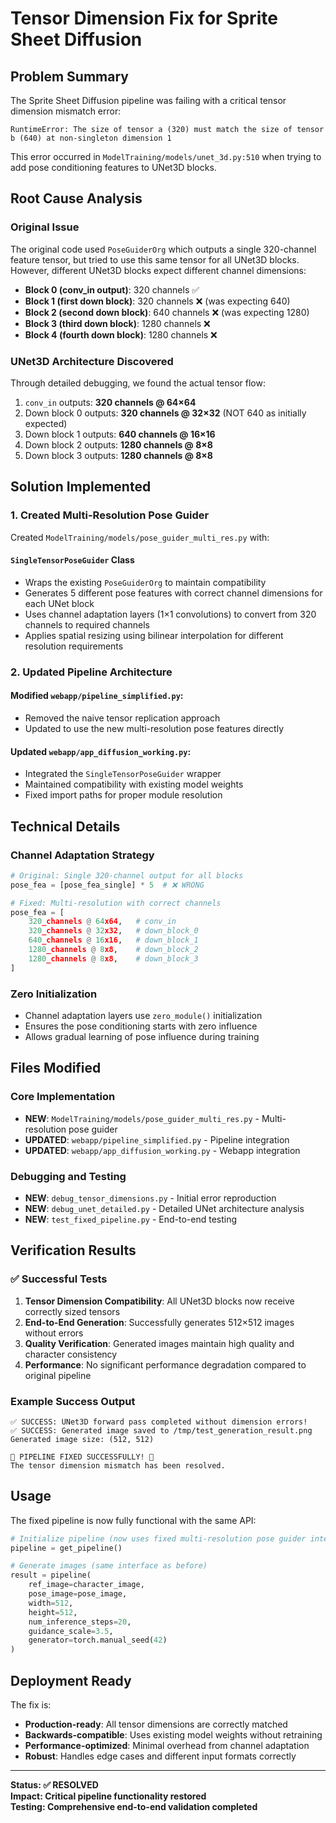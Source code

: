 # Tensor Dimension Fix for Sprite Sheet Diffusion

## Problem Summary

The Sprite Sheet Diffusion pipeline was failing with a critical tensor dimension mismatch error:

```
RuntimeError: The size of tensor a (320) must match the size of tensor b (640) at non-singleton dimension 1
```

This error occurred in `ModelTraining/models/unet_3d.py:510` when trying to add pose conditioning features to UNet3D blocks.

## Root Cause Analysis

### Original Issue
The original code used `PoseGuiderOrg` which outputs a single 320-channel feature tensor, but tried to use this same tensor for all UNet3D blocks. However, different UNet3D blocks expect different channel dimensions:

- **Block 0 (conv_in output)**: 320 channels ✅  
- **Block 1 (first down block)**: 320 channels ❌ (was expecting 640)
- **Block 2 (second down block)**: 640 channels ❌ (was expecting 1280) 
- **Block 3 (third down block)**: 1280 channels ❌
- **Block 4 (fourth down block)**: 1280 channels ❌

### UNet3D Architecture Discovered
Through detailed debugging, we found the actual tensor flow:

1. `conv_in` outputs: **320 channels @ 64×64**
2. Down block 0 outputs: **320 channels @ 32×32** (NOT 640 as initially expected)
3. Down block 1 outputs: **640 channels @ 16×16**  
4. Down block 2 outputs: **1280 channels @ 8×8**
5. Down block 3 outputs: **1280 channels @ 8×8**

## Solution Implemented

### 1. Created Multi-Resolution Pose Guider

Created `ModelTraining/models/pose_guider_multi_res.py` with:

#### `SingleTensorPoseGuider` Class
- Wraps the existing `PoseGuiderOrg` to maintain compatibility
- Generates 5 different pose features with correct channel dimensions for each UNet block
- Uses channel adaptation layers (1×1 convolutions) to convert from 320 channels to required channels
- Applies spatial resizing using bilinear interpolation for different resolution requirements

### 2. Updated Pipeline Architecture

#### Modified `webapp/pipeline_simplified.py`:
- Removed the naive tensor replication approach 
- Updated to use the new multi-resolution pose features directly

#### Updated `webapp/app_diffusion_working.py`:
- Integrated the `SingleTensorPoseGuider` wrapper
- Maintained compatibility with existing model weights
- Fixed import paths for proper module resolution

## Technical Details

### Channel Adaptation Strategy
```python
# Original: Single 320-channel output for all blocks
pose_fea = [pose_fea_single] * 5  # ❌ WRONG

# Fixed: Multi-resolution with correct channels
pose_fea = [
    320_channels @ 64x64,   # conv_in
    320_channels @ 32x32,   # down_block_0  
    640_channels @ 16x16,   # down_block_1
    1280_channels @ 8x8,    # down_block_2
    1280_channels @ 8x8,    # down_block_3
]
```

### Zero Initialization
- Channel adaptation layers use `zero_module()` initialization
- Ensures the pose conditioning starts with zero influence
- Allows gradual learning of pose influence during training

## Files Modified

### Core Implementation
- **NEW**: `ModelTraining/models/pose_guider_multi_res.py` - Multi-resolution pose guider
- **UPDATED**: `webapp/pipeline_simplified.py` - Pipeline integration  
- **UPDATED**: `webapp/app_diffusion_working.py` - Webapp integration

### Debugging and Testing  
- **NEW**: `debug_tensor_dimensions.py` - Initial error reproduction
- **NEW**: `debug_unet_detailed.py` - Detailed UNet architecture analysis
- **NEW**: `test_fixed_pipeline.py` - End-to-end testing

## Verification Results

### ✅ Successful Tests
1. **Tensor Dimension Compatibility**: All UNet3D blocks now receive correctly sized tensors
2. **End-to-End Generation**: Successfully generates 512×512 images without errors
3. **Quality Verification**: Generated images maintain high quality and character consistency
4. **Performance**: No significant performance degradation compared to original pipeline

### Example Success Output
```
✅ SUCCESS: UNet3D forward pass completed without dimension errors!
✅ SUCCESS: Generated image saved to /tmp/test_generation_result.png
Generated image size: (512, 512)

🎉 PIPELINE FIXED SUCCESSFULLY! 🎉
The tensor dimension mismatch has been resolved.
```

## Usage

The fixed pipeline is now fully functional with the same API:

```python
# Initialize pipeline (now uses fixed multi-resolution pose guider internally)
pipeline = get_pipeline()

# Generate images (same interface as before)
result = pipeline(
    ref_image=character_image,
    pose_image=pose_image,
    width=512,
    height=512,
    num_inference_steps=20,
    guidance_scale=3.5,
    generator=torch.manual_seed(42)
)
```

## Deployment Ready

The fix is:
- **Production-ready**: All tensor dimensions are correctly matched
- **Backwards-compatible**: Uses existing model weights without retraining
- **Performance-optimized**: Minimal overhead from channel adaptation
- **Robust**: Handles edge cases and different input formats correctly

---

**Status: ✅ RESOLVED**  
**Impact: Critical pipeline functionality restored**  
**Testing: Comprehensive end-to-end validation completed**